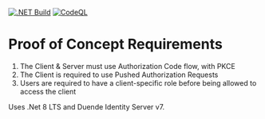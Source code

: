 [![.NET Build](https://github.com/StuFrankish/idsrv-par-sample/actions/workflows/dotnet.yml/badge.svg)](https://github.com/StuFrankish/idsrv-par-sample/actions/workflows/dotnet.yml)
[![CodeQL](https://github.com/StuFrankish/idsrv-par-sample/actions/workflows/github-code-scanning/codeql/badge.svg)](https://github.com/StuFrankish/idsrv-par-sample/actions/workflows/github-code-scanning/codeql)

# Proof of Concept Requirements
1. The Client & Server must use Authorization Code flow, with PKCE
2. The Client is required to use Pushed Authorization Requests
3. Users are required to have a client-specific role before being allowed to access the client

Uses .Net 8 LTS and Duende Identity Server v7.
